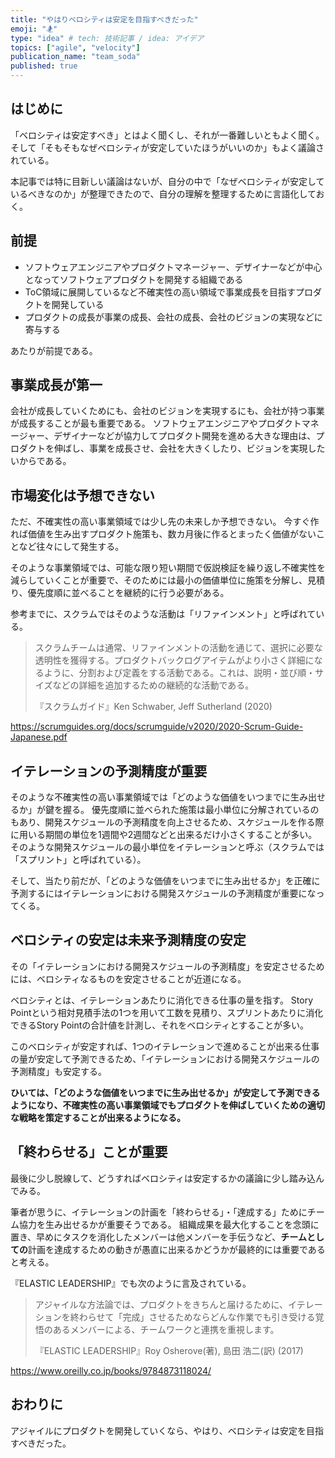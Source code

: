 ```yaml
---
title: "やはりベロシティは安定を目指すべきだった"
emoji: "🏂"
type: "idea" # tech: 技術記事 / idea: アイデア
topics: ["agile", "velocity"]
publication_name: "team_soda"
published: true
---
```


## はじめに

「ベロシティは安定すべき」とはよく聞くし、それが一番難しいともよく聞く。
そして「そもそもなぜベロシティが安定していたほうがいいのか」もよく議論されている。

本記事では特に目新しい議論はないが、自分の中で「なぜベロシティが安定しているべきなのか」が整理できたので、自分の理解を整理するために言語化しておく。

## 前提

- ソフトウェアエンジニアやプロダクトマネージャー、デザイナーなどが中心となってソフトウェアプロダクトを開発する組織である
- ToC領域に展開しているなど不確実性の高い領域で事業成長を目指すプロダクトを開発している
- プロダクトの成長が事業の成長、会社の成長、会社のビジョンの実現などに寄与する

あたりが前提である。

## 事業成長が第一

会社が成長していくためにも、会社のビジョンを実現するにも、会社が持つ事業が成長することが最も重要である。
ソフトウェアエンジニアやプロダクトマネージャー、デザイナーなどが協力してプロダクト開発を進める大きな理由は、プロダクトを伸ばし、事業を成長させ、会社を大きくしたり、ビジョンを実現したいからである。

## 市場変化は予想できない

ただ、不確実性の高い事業領域では少し先の未来しか予想できない。
今すぐ作れば価値を生み出すプロダクト施策も、数カ月後に作るとまったく価値がないことなど往々にして発生する。

そのような事業領域では、可能な限り短い期間で仮説検証を繰り返し不確実性を減らしていくことが重要で、そのためには最小の価値単位に施策を分解し、見積り、優先度順に並べることを継続的に行う必要がある。

参考までに、スクラムではそのような活動は「リファインメント」と呼ばれている。

> スクラムチームは通常、リファインメントの活動を通じて、選択に必要な透明性を獲得する。プロダクトバックログアイテムがより⼩さく詳細になるように、分割および定義をする活動である。これは、説明・並び順・サイズなどの詳細を追加するための継続的な活動である。
>
> 『スクラムガイド』Ken Schwaber, Jeff Sutherland (2020)

https://scrumguides.org/docs/scrumguide/v2020/2020-Scrum-Guide-Japanese.pdf

## イテレーションの予測精度が重要

そのような不確実性の高い事業領域では「どのような価値をいつまでに生み出せるか」が鍵を握る。
優先度順に並べられた施策は最小単位に分解されているのもあり、開発スケジュールの予測精度を向上させるため、スケジュールを作る際に用いる期間の単位を1週間や2週間などと出来るだけ小さくすることが多い。
そのような開発スケジュールの最小単位をイテレーションと呼ぶ（スクラムでは「スプリント」と呼ばれている）。

そして、当たり前だが、「どのような価値をいつまでに生み出せるか」を正確に予測するにはイテレーションにおける開発スケジュールの予測精度が重要になってくる。

## ベロシティの安定は未来予測精度の安定

その「イテレーションにおける開発スケジュールの予測精度」を安定させるためには、ベロシティなるものを安定させることが近道になる。

ベロシティとは、イテレーションあたりに消化できる仕事の量を指す。
Story Pointという相対見積手法の1つを用いて工数を見積り、スプリントあたりに消化できるStory Pointの合計値を計測し、それをベロシティとすることが多い。

このベロシティが安定すれば、1つのイテレーションで進めることが出来る仕事の量が安定して予測できるため、「イテレーションにおける開発スケジュールの予測精度」も安定する。

**ひいては、「どのような価値をいつまでに生み出せるか」が安定して予測できるようになり、不確実性の高い事業領域でもプロダクトを伸ばしていくための適切な戦略を策定することが出来るようになる。**

## 「終わらせる」ことが重要

最後に少し脱線して、どうすればベロシティは安定するかの議論に少し踏み込んでみる。

筆者が思うに、イテレーションの計画を「終わらせる」・「達成する」ためにチーム協力を生み出せるかが重要そうである。
組織成果を最大化することを念頭に置き、早めにタスクを消化したメンバーは他メンバーを手伝うなど、**チームとしての**計画を達成するための動きが愚直に出来るかどうかが最終的には重要であると考える。

『ELASTIC LEADERSHIP』でも次のように言及されている。

> アジャイルな方法論では、プロダクトをきちんと届けるために、イテレーションを終わらせて「完成」させるためならどんな作業でも引き受ける覚悟のあるメンバーによる、チームワークと連携を重視します。
>
> 『ELASTIC LEADERSHIP』Roy Osherove(著), 島田 浩二(訳) (2017)

https://www.oreilly.co.jp/books/9784873118024/

## おわりに

アジャイルにプロダクトを開発していくなら、やはり、ベロシティは安定を目指すべきだった。
